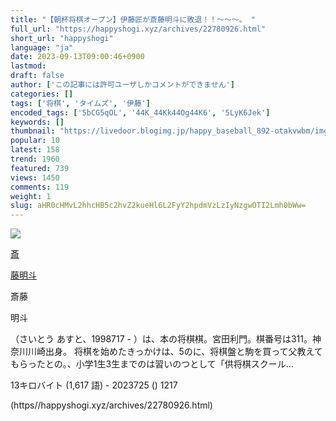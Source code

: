 ```yaml
---
title: "【朝杯将棋オープン】伊藤匠が斎藤明斗に敗退！！～～～。 "
full_url: "https://happyshogi.xyz/archives/22780926.html"
short_url: "happyshogi"
language: "ja"
date: 2023-09-13T09:00:46+0900
lastmod: 
draft: false
author: ['この記事には許可ユーザしかコメントができません']
categories: []
tags: ['将棋', 'タイムズ', '伊藤']
encoded_tags: ['5bCG5qOL', '44K_44Kk44Og44K6', '5LyK6Jek']
keywords: []
thumbnail: "https://livedoor.blogimg.jp/happy_baseball_892-otakvwbm/imgs/8/a/8adaca4f-s.jpg"
popular: 10
latest: 158
trend: 1960
featured: 739
views: 1450
comments: 119
weight: 1
slug: aHR0cHMvL2hhcHB5c2hvZ2kueHl6L2FyY2hpdmVzLzIyNzgwOTI2Lmh0bWw=
---
```


![](https://livedoor.blogimg.jp/happy_baseball_892-otakvwbm/imgs/8/a/8adaca4f-s.jpg)

<div><a target='_blank' href='https//ja.wikipedia.org/wiki/%E6%96%8E%E8%97%A4%E6%98%8E%E6%97%A5%E6%96%97' title='斎藤明斗'>斎<p>藤明斗</p></a> <p class='searchresult'>斎藤 <p>明斗</p>（さいとう あすと、1998717 - ）は、本の将棋棋。宮田利門。棋番号は311。神奈川川崎出身。 将棋を始めたきっかけは、5のに、将棋盤と駒を買って父教えてもらったとの。、小学1生3生までのは習いのつとして「供将棋スクール…</p> <p class='mw-search-result-data'>13キロバイト (1,617 語) - 2023725 () 1217</p></div>

(https//happyshogi.xyz/archives/22780926.html)
